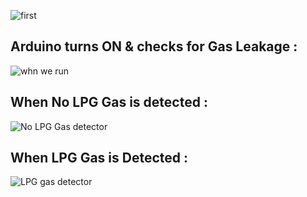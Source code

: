 

![first](https://user-images.githubusercontent.com/98826329/157050947-242d1720-e4e6-4d0a-9a73-edbeb2d9b19e.png)

##  Arduino turns ON & checks for Gas Leakage :
![whn we run](https://user-images.githubusercontent.com/98826329/157050925-62e28938-8f13-426f-9855-224dbe85fcad.png)

## When No LPG Gas is detected :
![No LPG Gas detector](https://user-images.githubusercontent.com/98826329/157051008-1e7c1d84-0678-4ebd-b870-19d263269408.png)

## When LPG Gas is Detected :
![LPG gas detector](https://user-images.githubusercontent.com/98826329/157050980-3a68a4c9-3aeb-4fc9-859d-2cf79c20845e.png)
